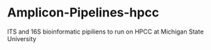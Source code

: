 # Amplicon-Pipelines-hpcc
ITS and 16S bioinformatic pipiliens to run on HPCC at Michigan State University

